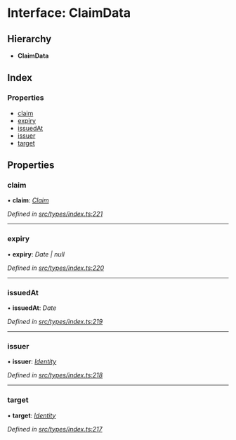 # Interface: ClaimData

## Hierarchy

* **ClaimData**

## Index

### Properties

* [claim](types.claimdata.md#claim)
* [expiry](types.claimdata.md#expiry)
* [issuedAt](types.claimdata.md#issuedat)
* [issuer](types.claimdata.md#issuer)
* [target](types.claimdata.md#target)

## Properties

###  claim

• **claim**: *[Claim](../modules/types.md#claim)*

*Defined in [src/types/index.ts:221](https://github.com/PolymathNetwork/polymesh-sdk/blob/7e9a732/src/types/index.ts#L221)*

___

###  expiry

• **expiry**: *Date | null*

*Defined in [src/types/index.ts:220](https://github.com/PolymathNetwork/polymesh-sdk/blob/7e9a732/src/types/index.ts#L220)*

___

###  issuedAt

• **issuedAt**: *Date*

*Defined in [src/types/index.ts:219](https://github.com/PolymathNetwork/polymesh-sdk/blob/7e9a732/src/types/index.ts#L219)*

___

###  issuer

• **issuer**: *[Identity](../classes/api_entities_identity.identity.md)*

*Defined in [src/types/index.ts:218](https://github.com/PolymathNetwork/polymesh-sdk/blob/7e9a732/src/types/index.ts#L218)*

___

###  target

• **target**: *[Identity](../classes/api_entities_identity.identity.md)*

*Defined in [src/types/index.ts:217](https://github.com/PolymathNetwork/polymesh-sdk/blob/7e9a732/src/types/index.ts#L217)*
